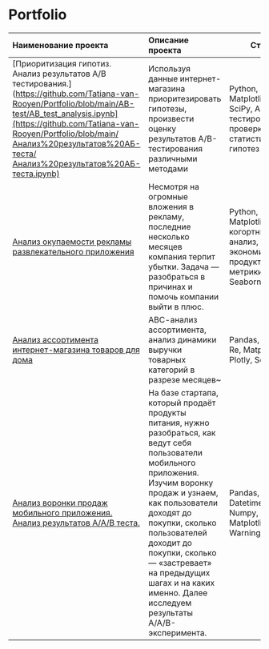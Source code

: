 # Portfolio

| Наименование проекта | Описание проекта  | Стек |
|:------------- |:---------------| -------------|
| [Приоритизация гипотиз. Анализ результатов А/В тестирования.](https://github.com/Tatiana-van-Rooyen/Portfolio/blob/main/AB-test/AB_test_analysis.ipynb](https://github.com/Tatiana-van-Rooyen/Portfolio/blob/main/Анализ%20результатов%20АБ-теста/Анализ%20результатов%20АБ-теста.ipynb)|Используя данные интернет-магазина приоритезировать гипотезы, произвести оценку результатов A/B-тестирования различными методами| Python, Pandas, Matplotlib, SciPy, A/B-тестирование, проверка статистических гипотез       |
| [Анализ окупаемости рекламы развлекательного приложения](https://github.com/Tatiana-van-Rooyen/Portfolio/blob/main/Advert_and_LTV_analysis/Advert_and_LTV_analysis.ipynb)         | Несмотря на огромные вложения в рекламу, последние несколько месяцев компания терпит убытки. Задача — разобраться в причинах и помочь компании выйти в плюс.       | Python, Pandas, Matplotlib, когортный анализ, юнит-экономика, продуктовые метрики, Seaborn        |
| [Анализ ассортимента интернет-магазина товаров для дома](https://github.com/Tatiana-van-Rooyen/Portfolio/blob/main/E-com_sales_analysis/E-commerce_sales_analysis.ipynb)         | АВС-анализ ассортимента, анализ динамики выручки товарных категорий в разрезе месяцев~      | Pandas, Numpy, Re, Matplotlib, Plotly, SciPy         |
| [Анализ воронки продаж мобильного приложения. Анализ результатов А/А/В теста.](https://github.com/Tatiana-van-Rooyen/Portfolio/blob/main/Sales_funnel_analysis.%20AB_test/Sales_funnel_analysis.%20AB_test_analysis.ipynb)         | На базе стартапа, который продаёт продукты питания, нужно разобраться, как ведут себя пользователи мобильного приложения. Изучим воронку продаж и узнаем, как пользователи доходят до покупки, сколько пользователей доходит до покупки, сколько — «застревает» на предыдущих шагах и на каких именно. Далее исследуем результаты A/A/B-эксперимента.  | Pandas, Math, Datetime, Numpy, Scipy, Matplotlib, Warnings        |




